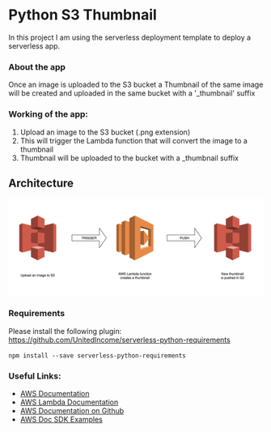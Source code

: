 # Python S3 Thumbnail
In this project I am using the serverless deployment template to deploy a serverless app.

### About the app
Once an image is uploaded to the S3 bucket a Thumbnail of the same image will be created and uploaded in the same bucket with a '_thumbnail' suffix

### Working of the app:
1. Upload an image to the S3 bucket (.png extension)
2. This will trigger the Lambda function that will convert the image to a thumbnail
3. Thumbnail will be uploaded to the bucket with a _thumbnail suffix

## Architecture

![architecture](aws-s3-thumbnail-lambda.png)
### Requirements

Please install the following plugin:
https://github.com/UnitedIncome/serverless-python-requirements

```
npm install --save serverless-python-requirements
```

### Useful Links: 
* [AWS Documentation](https://aws.amazon.com/documentation/)
* [AWS Lambda Documentation](https://docs.aws.amazon.com/lambda/latest/dg/welcome.html)
* [AWS Documentation on Github](https://github.com/awsdocs)
* [AWS Doc SDK Examples](https://github.com/awsdocs/aws-doc-sdk-examples)